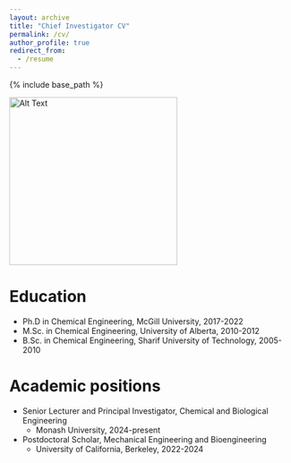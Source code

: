 ```yaml
---
layout: archive
title: "Chief Investigator CV"
permalink: /cv/
author_profile: true
redirect_from:
  - /resume
---
```


{% include base_path %}

<img src="{{ site.baseurl }}/images/Amin2.jpg" alt="Alt Text" style="width:300px; height:auto;">

Education
======
* Ph.D in Chemical Engineering, McGill University, 2017-2022
* M.Sc. in Chemical Engineering, University of Alberta, 2010-2012
* B.Sc. in Chemical Engineering, Sharif University of Technology, 2005-2010

Academic positions
======
* Senior Lecturer and Principal Investigator, Chemical and Biological Engineering
  *  Monash University, 2024-present
* Postdoctoral Scholar, Mechanical Engineering and Bioengineering
  * University of California, Berkeley, 2022-2024

  
>
